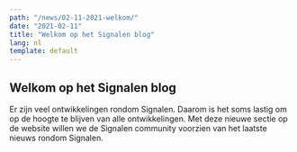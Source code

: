 ```yaml
---
path: "/news/02-11-2021-welkom/"
date: "2021-02-11"
title: "Welkom op het Signalen blog"
lang: nl
template: default
---
```


## Welkom op het Signalen blog
Er zijn veel ontwikkelingen rondom Signalen. Daarom is het soms lastig om op de hoogte te blijven van alle ontwikkelingen.
Met deze nieuwe sectie op de website willen we de Signalen community voorzien van het laatste nieuws rondom Signalen.
